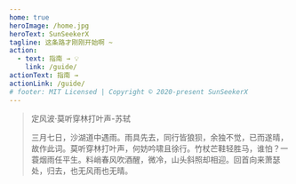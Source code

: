 ```yaml
---
home: true
heroImage: /home.jpg
heroText: SunSeekerX
tagline: 这条路才刚刚开始啊 ~
action:
  - text: 指南 → 💡
    link: /guide/
actionText: 指南 →
actionLink: /guide/
# footer: MIT Licensed | Copyright © 2020-present SunSeekerX
---
```




> 定风波·莫听穿林打叶声-苏轼
>
> 三月七日，沙湖道中遇雨。雨具先去，同行皆狼狈，余独不觉，已而遂晴，故作此词。莫听穿林打叶声，何妨吟啸且徐行。竹杖芒鞋轻胜马，谁怕？一蓑烟雨任平生。料峭春风吹酒醒，微冷，山头斜照却相迎。回首向来萧瑟处，归去，也无风雨也无晴。
